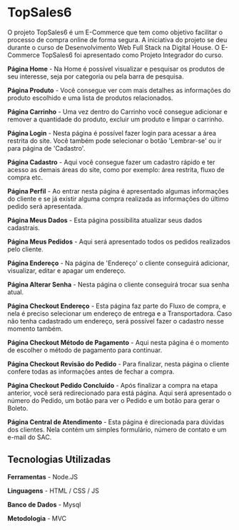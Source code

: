 # TopSales6

O projeto TopSales6 é um E-Commerce que tem como objetivo facilitar o processo de compra online de forma segura.
A iniciativa do projeto se deu durante o curso de Desenvolvimento Web Full Stack na Digital House. O E-Commerce TopSales6 foi apresentado 
como Projeto Integrador do curso.

__Página Home__ - Na Home é possível visualizar e pesquisar os produtos de seu interesse, seja por categoria ou pela barra de pesquisa.

__Página Produto__ - Você consegue ver com mais detalhes as informações do produto escolhido e uma lista de produtos relacionados.

__Página Carrinho__ - Uma vez dentro do Carrinho você consegue adicionar e remover a quantidade do produto, excluir um produto e limpar o carrinho.

__Página Login__ - Nesta página é possível fazer login para acessar a área restrita do site. Você também pode selecionar o botão 'Lembrar-se' ou ir para
página de 'Cadastro'.

__Página Cadastro__ - Aqui você consegue fazer um cadastro rápido e ter acesso as demais áreas do site, como por exemplo: área restrita, fluxo de compra etc.

__Página Perfil__ - Ao entrar nesta página é apresentado algumas informações do cliente e se já existir alguma compra realizada as informações do último pedido 
será apresentada.

__Página Meus Dados__ - Esta página possibilita atualizar seus dados cadastrais.

__Página Meus Pedidos__ - Aqui será apresentado todos os pedidos realizados pelo cliente.

__Página Endereço__ - Na página de 'Endereço' o cliente conseguirá adicionar, visualizar, editar e apagar um endereço.

__Página Alterar Senha__ - Nesta página o cliente conseguirá trocar sua senha atual.

__Página Checkout Endereço__ - Esta página faz parte do Fluxo de compra, e nela é preciso selecionar um endereço de entrega e a Transportadora. Caso não tenha cadastrado um endereço, será possível fazer o cadastro nesse momento também.

__Página Checkout Método de Pagamento__ - Aqui nesta página é o momento de escolher o método de pagamento para continuar.

__Página Checkout Revisão do Pedido__ - Para finalizar, nesta página o cliente confere todas as informações antes de fechar a compra.

__Página Checkout Pedido Concluído__ - Após finalizar a compra na etapa anterior, você será redirecionado para está página. Aqui será apresentado o número
do Pedido, um botão para ver o Pedido e um botão para gerar o Boleto.

__Página Central de Atendimento__ - Esta página é direcionada para dúvidas dos clientes. Nela contém um simples formulário, número de contato e um e-mail do SAC.    


## Tecnologias Utilizadas

__Ferramentas__ - Node.JS

__Linguagens__ - HTML / CSS / JS

__Banco de Dados__ - Mysql

__Metodologia__ - MVC
